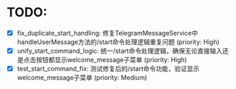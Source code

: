 # TODO:

- [x] fix_duplicate_start_handling: 修复TelegramMessageService中handleUserMessage方法的/start命令处理逻辑重复问题 (priority: High)
- [x] unify_start_command_logic: 统一/start命令处理逻辑，确保无论直接输入还是点击按钮都显示welcome_message子菜单 (priority: High)
- [x] test_start_command_fix: 测试修复后的/start命令功能，验证显示welcome_message子菜单 (priority: Medium)
